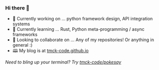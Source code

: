 ### Hi there 👋

- 🔭 Currently working on ... python framework design, API integration systems
- 🌱 Currently learning ... Rust, Python meta-programming / async frameworks
- 👯 Looking to collaborate on ... Any of my repositories! Or anything in general :)
- 🕮  My blog is at [tmck-code.github.io](https://tmck-code.github.io/)

_Need to bling up your terminal? Try [tmck-code/pokesay](https://github.com/tmck-code/pokesay)_

